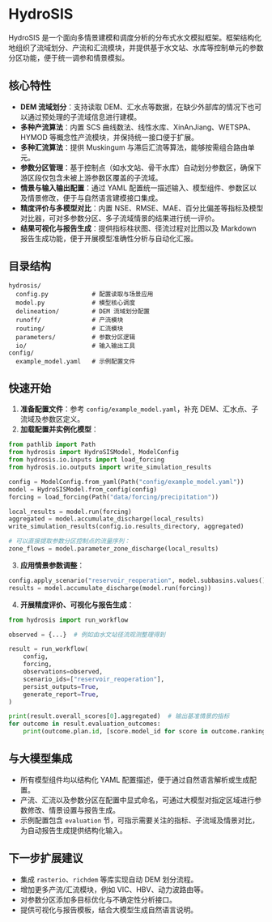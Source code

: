 # HydroSIS

HydroSIS 是一个面向多情景建模和调度分析的分布式水文模拟框架。框架结构化地组织了流域划分、产流和汇流模块，并提供基于水文站、水库等控制单元的参数分区功能，便于统一调参和情景模拟。

## 核心特性

- **DEM 流域划分**：支持读取 DEM、汇水点等数据，在缺少外部库的情况下也可以通过预处理的子流域信息进行建模。
- **多种产流算法**：内置 SCS 曲线数法、线性水库、XinAnJiang、WETSPA、HYMOD 等概念性产流模块，并保持统一接口便于扩展。
- **多种汇流算法**：提供 Muskingum 与滞后汇流等算法，能够按需组合路由单元。
- **参数分区管理**：基于控制点（如水文站、骨干水库）自动划分参数区，确保下游区段仅包含未被上游参数区覆盖的子流域。
- **情景与输入输出配置**：通过 YAML 配置统一描述输入、模型组件、参数区以及情景修改，便于与自然语言建模接口集成。
- **精度评价与多模型对比**：内置 NSE、RMSE、MAE、百分比偏差等指标及模型对比器，可对多参数分区、多子流域情景的结果进行统一评价。
- **结果可视化与报告生成**：提供指标柱状图、径流过程对比图以及 Markdown 报告生成功能，便于开展模型准确性分析与自动化汇报。


## 目录结构

```
hydrosis/
  config.py            # 配置读取与场景应用
  model.py             # 模型核心调度
  delineation/         # DEM 流域划分配置
  runoff/              # 产流模块
  routing/             # 汇流模块
  parameters/          # 参数分区逻辑
  io/                  # 输入输出工具
config/
  example_model.yaml   # 示例配置文件
```

## 快速开始

1. **准备配置文件**：参考 `config/example_model.yaml`，补充 DEM、汇水点、子流域及参数区定义。
2. **加载配置并实例化模型**：

```python
from pathlib import Path
from hydrosis import HydroSISModel, ModelConfig
from hydrosis.io.inputs import load_forcing
from hydrosis.io.outputs import write_simulation_results

config = ModelConfig.from_yaml(Path("config/example_model.yaml"))
model = HydroSISModel.from_config(config)
forcing = load_forcing(Path("data/forcing/precipitation"))

local_results = model.run(forcing)
aggregated = model.accumulate_discharge(local_results)
write_simulation_results(config.io.results_directory, aggregated)

# 可以直接提取参数分区控制点的流量序列：
zone_flows = model.parameter_zone_discharge(local_results)

```

3. **应用情景参数调整**：

```python
config.apply_scenario("reservoir_reoperation", model.subbasins.values())
results = model.accumulate_discharge(model.run(forcing))
```

4. **开展精度评价、可视化与报告生成**：

```python
from hydrosis import run_workflow

observed = {...}  # 例如由水文站径流观测整理得到

result = run_workflow(
    config,
    forcing,
    observations=observed,
    scenario_ids=["reservoir_reoperation"],
    persist_outputs=True,
    generate_report=True,
)

print(result.overall_scores[0].aggregated)  # 输出基准情景的指标
for outcome in result.evaluation_outcomes:
    print(outcome.plan.id, [score.model_id for score in outcome.ranking])

```

## 与大模型集成

- 所有模型组件均以结构化 YAML 配置描述，便于通过自然语言解析或生成配置。
- 产流、汇流以及参数分区在配置中显式命名，可通过大模型对指定区域进行参数修改、情景设置与报告生成。
- 示例配置包含 `evaluation` 节，可指示需要关注的指标、子流域及情景对比，为自动报告生成提供结构化输入。


## 下一步扩展建议

- 集成 `rasterio`、`richdem` 等库实现自动 DEM 划分流程。
- 增加更多产流/汇流模块，例如 VIC、HBV、动力波路由等。
- 对参数分区添加多目标优化与不确定性分析接口。
- 提供可视化与报告模板，结合大模型生成自然语言说明。

